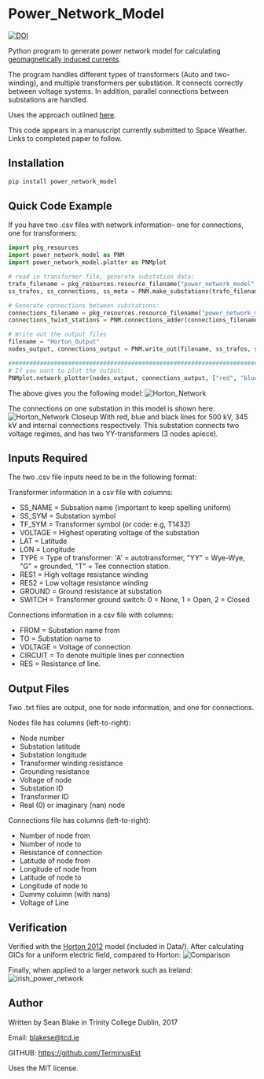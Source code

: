 # Power_Network_Model

[![DOI](https://zenodo.org/badge/80825326.svg)](https://zenodo.org/badge/latestdoi/80825326)

Python program to generate power network model for calculating [geomagnetically induced currents](https://en.wikipedia.org/wiki/Geomagnetically_induced_current).

The program handles different types of transformers (Auto and two-winding), and multiple transformers per substation. It connects correctly between voltage systems. In addition, parallel connections between substations are handled.

Uses the approach outlined [here](http://onlinelibrary.wiley.com/doi/10.1002/2016SW001499/full).

This code appears in a manuscript currently submitted to Space Weather. Links to completed paper to follow.

## Installation
```python
pip install power_network_model
```

## Quick Code Example
If you have two .csv files with network information- one for connections, one for transformers:
```python
import pkg_resources
import power_network_model as PNM
import power_network_model.plotter as PNMplot

# read in transformer file, generate substation data:
trafo_filename = pkg_resources.resource_filename("power_network_model", 'Data/Horton_Input_Trafos.csv')
ss_trafos, ss_connections, ss_meta = PNM.make_substations(trafo_filename)

# Generate connections between substations:
connections_filename = pkg_resources.resource_filename("power_network_model", 'Data/Horton_Input_Connections.csv')
connections_twixt_stations = PNM.connections_adder(connections_filename, ss_meta)

# Write out the output files
filename = "Horton_Output"
nodes_output, connections_output = PNM.write_out(filename, ss_trafos, ss_connections, connections_twixt_stations)

################################################################################
# If you want to plot the output:
PNMplot.network_plotter(nodes_output, connections_output, ["red", "blue"], "Horton Model")
```
The above gives you the following model:
![Horton_Network](https://cloud.githubusercontent.com/assets/20742138/23833656/8c753db8-0740-11e7-9b63-981efeee10f4.png)

The connections on one substation in this model is shown here:
![Horton_Network Closeup](https://user-images.githubusercontent.com/20742138/40500027-86a90bb4-5f7b-11e8-8636-3e92ec404c4a.png)
With red, blue and black lines for 500 kV, 345 kV and internal connections respectively. This substation connects two voltage regimes, and has two YY-transformers (3 nodes apiece).

## **Inputs Required**
The two .csv file inputs need to be in the following format:

Transformer information in a csv file with columns:
 - SS_NAME = Subsation name (important to keep spelling uniform)
 - SS_SYM = Substation symbol
 - TF_SYM = Transformer symbol (or code: e.g, T1432)
 - VOLTAGE = Highest operating voltage of the substation
 - LAT = Latitude
 - LON = Longitude
 - TYPE = Type of transformer: 'A' = autotransformer, "YY" = Wye-Wye, "G" = grounded, "T" = Tee connection station.
 - RES1 = High voltage resistance winding
 - RES2 = Low voltage resistance winding
 - GROUND = Ground resistance at substation
 - SWITCH = Transformer ground switch: 0 = None, 1 = Open, 2 = Closed
  
Connections information in a csv file with columns:
 - FROM = Substation name from
 - TO = Substation name to
 - VOLTAGE = Voltage of connection
 - CIRCUIT = To denote multiple lines per connection
 - RES = Resistance of line.

## **Output Files**
Two .txt files are output, one for node information, and one for connections.

Nodes file has columns (left-to-right):
 - Node number
 - Substation latitude
 - Substation longitude
 - Transformer winding resistance
 - Grounding resistance
 - Voltage of node
 - Substation ID
 - Transformer ID
 - Real (0) or imaginary (nan) node

Connections file has columns (left-to-right):
 - Number of node from
 - Number of node to
 - Resistance of connection
 - Latitude of node from
 - Longitude of node from
 - Latitude of node to
 - Longitude of node to
 - Dummy coluimn (with nans)
 - Voltage of Line

## **Verification**
Verified with the [Horton 2012](http://ieeexplore.ieee.org/abstract/document/6298994/) model (included in Data/).
After calculating GICs for a uniform electric field, compared to Horton:
![Comparison](https://cloud.githubusercontent.com/assets/20742138/23833590/0e27c958-0740-11e7-9ae6-beaf2dda4ed4.png)

Finally, when applied to a larger network such as Ireland:
![irish_power_network](https://cloud.githubusercontent.com/assets/20742138/23032365/ffc3b020-f46b-11e6-85d7-3b0ad793ca57.png)

## **Author**
Written by Sean Blake in Trinity College Dublin, 2017

Email: blakese@tcd.ie

GITHUB: https://github.com/TerminusEst

Uses the MIT license.
